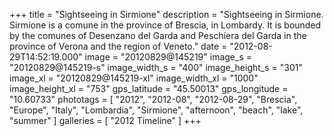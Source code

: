 +++
title = "Sightseeing in Sirmione"
description = "Sightseeing in Sirmione. Sirmione is a comune in the province of Brescia, in Lombardy. It is bounded by the comunes of Desenzano del Garda and Peschiera del Garda in the province of Verona and the region of Veneto."
date = "2012-08-29T14:52:19.000"
image = "20120829@145219"
image_s = "20120829@145219-s"
image_width_s = "400"
image_height_s = "301"
image_xl = "20120829@145219-xl"
image_width_xl = "1000"
image_height_xl = "753"
gps_latitude = "45.50013"
gps_longitude = "10.60733"
phototags = [ "2012", "2012-08", "2012-08-29", "Brescia", "Europe", "Italy", "Lombardia", "Sirmione", "afternoon", "beach", "lake", "summer" ]
galleries = [ "2012 Timeline" ]
+++

